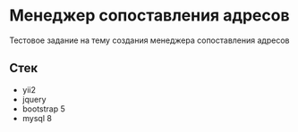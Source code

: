 # Менеджер сопоставления адресов

Тестовое задание на тему создания менеджера сопоставления адресов

## Стек

- yii2
- jquery
- bootstrap 5
- mysql 8